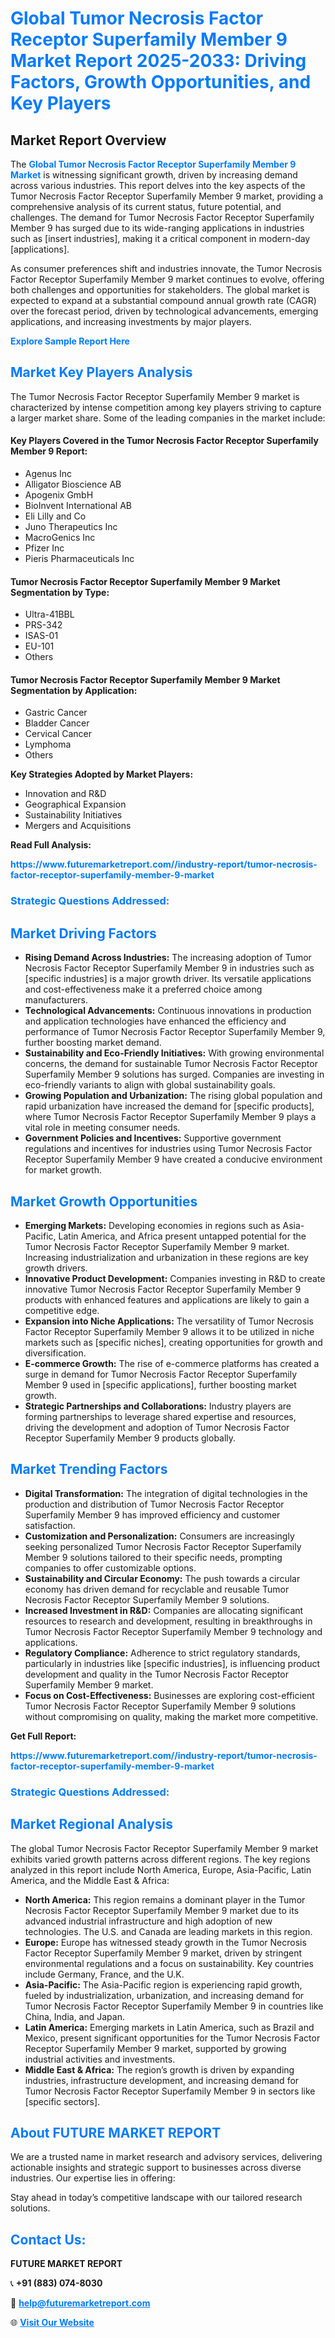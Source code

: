 <h1 style="color: #007BFF;">Global Tumor Necrosis Factor Receptor Superfamily Member 9 Market Report 2025-2033: Driving Factors, Growth Opportunities, and Key Players</h1>

<section id="overview">
<h2>Market Report Overview</h2>
<p>The <a href="https://www.futuremarketreport.com//industry-report/tumor-necrosis-factor-receptor-superfamily-member-9-market" style="color: #007BFF; text-decoration: none;"><strong>Global Tumor Necrosis Factor Receptor Superfamily Member 9 Market</strong></a> is witnessing significant growth, driven by increasing demand across various industries. This report delves into the key aspects of the Tumor Necrosis Factor Receptor Superfamily Member 9 market, providing a comprehensive analysis of its current status, future potential, and challenges. The demand for Tumor Necrosis Factor Receptor Superfamily Member 9 has surged due to its wide-ranging applications in industries such as [insert industries], making it a critical component in modern-day [applications].</p>
<p>As consumer preferences shift and industries innovate, the Tumor Necrosis Factor Receptor Superfamily Member 9 market continues to evolve, offering both challenges and opportunities for stakeholders. The global market is expected to expand at a substantial compound annual growth rate (CAGR) over the forecast period, driven by technological advancements, emerging applications, and increasing investments by major players.</p>
</section>

<section id="overview">
<p><a href="https://www.futuremarketreport.com//request-sample/reportId=52933" style="color: #007BFF; text-decoration: none;"><strong>Explore Sample Report Here</strong></a></p>
</section>

<section id="key-players">
<h2 style="color: #007BFF;">Market Key Players Analysis</h2>
<p>The Tumor Necrosis Factor Receptor Superfamily Member 9 market is characterized by intense competition among key players striving to capture a larger market share. Some of the leading companies in the market include:</p>
<h4>Key Players Covered in the Tumor Necrosis Factor Receptor Superfamily Member 9 Report:</h4>
<ul><li>Agenus Inc</li><li>Alligator Bioscience AB</li><li>Apogenix GmbH</li><li>BioInvent International AB</li><li>Eli Lilly and Co</li><li>Juno Therapeutics Inc</li><li>MacroGenics Inc</li><li>Pfizer Inc</li><li>Pieris Pharmaceuticals Inc</li></ul>
<h4>Tumor Necrosis Factor Receptor Superfamily Member 9 Market Segmentation by Type:</h4>
<ul><li>Ultra-41BBL</li><li>PRS-342</li><li>ISAS-01</li><li>EU-101</li><li>Others</li></ul>

<h4>Tumor Necrosis Factor Receptor Superfamily Member 9 Market Segmentation by Application:</h4>
<ul><li>Gastric Cancer</li><li>Bladder Cancer</li><li>Cervical Cancer</li><li>Lymphoma</li><li>Others</li></ul>
<p><strong>Key Strategies Adopted by Market Players:</strong></p>
<ul>
<li>Innovation and R&D</li>
<li>Geographical Expansion</li>
<li>Sustainability Initiatives</li>
<li>Mergers and Acquisitions</li>
</ul>
</section>

<section>
<p><strong>Read Full Analysis: </strong></p><a href="https://www.futuremarketreport.com//industry-report/tumor-necrosis-factor-receptor-superfamily-member-9-market" style="color: #007BFF; text-decoration: none;"><strong>https://www.futuremarketreport.com//industry-report/tumor-necrosis-factor-receptor-superfamily-member-9-market</strong></a>
<h3 style="color: #007BFF;">Strategic Questions Addressed:</h3>
</section>

<section id="driving-factors">
<h2 style="color: #007BFF;">Market Driving Factors</h2>
<ul>
<li><strong>Rising Demand Across Industries:</strong> The increasing adoption of Tumor Necrosis Factor Receptor Superfamily Member 9 in industries such as [specific industries] is a major growth driver. Its versatile applications and cost-effectiveness make it a preferred choice among manufacturers.</li>
<li><strong>Technological Advancements:</strong> Continuous innovations in production and application technologies have enhanced the efficiency and performance of Tumor Necrosis Factor Receptor Superfamily Member 9, further boosting market demand.</li>
<li><strong>Sustainability and Eco-Friendly Initiatives:</strong> With growing environmental concerns, the demand for sustainable Tumor Necrosis Factor Receptor Superfamily Member 9 solutions has surged. Companies are investing in eco-friendly variants to align with global sustainability goals.</li>
<li><strong>Growing Population and Urbanization:</strong> The rising global population and rapid urbanization have increased the demand for [specific products], where Tumor Necrosis Factor Receptor Superfamily Member 9 plays a vital role in meeting consumer needs.</li>
<li><strong>Government Policies and Incentives:</strong> Supportive government regulations and incentives for industries using Tumor Necrosis Factor Receptor Superfamily Member 9 have created a conducive environment for market growth.</li>
</ul>
</section>

<section id="growth-opportunities">
<h2 style="color: #007BFF;">Market Growth Opportunities</h2>
<ul>
<li><strong>Emerging Markets:</strong> Developing economies in regions such as Asia-Pacific, Latin America, and Africa present untapped potential for the Tumor Necrosis Factor Receptor Superfamily Member 9 market. Increasing industrialization and urbanization in these regions are key growth drivers.</li>
<li><strong>Innovative Product Development:</strong> Companies investing in R&D to create innovative Tumor Necrosis Factor Receptor Superfamily Member 9 products with enhanced features and applications are likely to gain a competitive edge.</li>
<li><strong>Expansion into Niche Applications:</strong> The versatility of Tumor Necrosis Factor Receptor Superfamily Member 9 allows it to be utilized in niche markets such as [specific niches], creating opportunities for growth and diversification.</li>
<li><strong>E-commerce Growth:</strong> The rise of e-commerce platforms has created a surge in demand for Tumor Necrosis Factor Receptor Superfamily Member 9 used in [specific applications], further boosting market growth.</li>
<li><strong>Strategic Partnerships and Collaborations:</strong> Industry players are forming partnerships to leverage shared expertise and resources, driving the development and adoption of Tumor Necrosis Factor Receptor Superfamily Member 9 products globally.</li>
</ul>
</section>

<section id="trending-factors">
<h2 style="color: #007BFF;">Market Trending Factors</h2>
<ul>
<li><strong>Digital Transformation:</strong> The integration of digital technologies in the production and distribution of Tumor Necrosis Factor Receptor Superfamily Member 9 has improved efficiency and customer satisfaction.</li>
<li><strong>Customization and Personalization:</strong> Consumers are increasingly seeking personalized Tumor Necrosis Factor Receptor Superfamily Member 9 solutions tailored to their specific needs, prompting companies to offer customizable options.</li>
<li><strong>Sustainability and Circular Economy:</strong> The push towards a circular economy has driven demand for recyclable and reusable Tumor Necrosis Factor Receptor Superfamily Member 9 solutions.</li>
<li><strong>Increased Investment in R&D:</strong> Companies are allocating significant resources to research and development, resulting in breakthroughs in Tumor Necrosis Factor Receptor Superfamily Member 9 technology and applications.</li>
<li><strong>Regulatory Compliance:</strong> Adherence to strict regulatory standards, particularly in industries like [specific industries], is influencing product development and quality in the Tumor Necrosis Factor Receptor Superfamily Member 9 market.</li>
<li><strong>Focus on Cost-Effectiveness:</strong> Businesses are exploring cost-efficient Tumor Necrosis Factor Receptor Superfamily Member 9 solutions without compromising on quality, making the market more competitive.</li>
</ul>
</section>

<section>
<p><strong>Get Full Report: </strong></p><a href="https://www.futuremarketreport.com//industry-report/tumor-necrosis-factor-receptor-superfamily-member-9-market" style="color: #007BFF; text-decoration: none;"><strong>https://www.futuremarketreport.com//industry-report/tumor-necrosis-factor-receptor-superfamily-member-9-market</strong></a>
<h3 style="color: #007BFF;">Strategic Questions Addressed:</h3>
</section>


<section id="regional-analysis">
<h2 style="color: #007BFF;">Market Regional Analysis</h2>
<p>The global Tumor Necrosis Factor Receptor Superfamily Member 9 market exhibits varied growth patterns across different regions. The key regions analyzed in this report include North America, Europe, Asia-Pacific, Latin America, and the Middle East & Africa:</p>
<ul>
<li><strong>North America:</strong> This region remains a dominant player in the Tumor Necrosis Factor Receptor Superfamily Member 9 market due to its advanced industrial infrastructure and high adoption of new technologies. The U.S. and Canada are leading markets in this region.</li>
<li><strong>Europe:</strong> Europe has witnessed steady growth in the Tumor Necrosis Factor Receptor Superfamily Member 9 market, driven by stringent environmental regulations and a focus on sustainability. Key countries include Germany, France, and the U.K.</li>
<li><strong>Asia-Pacific:</strong> The Asia-Pacific region is experiencing rapid growth, fueled by industrialization, urbanization, and increasing demand for Tumor Necrosis Factor Receptor Superfamily Member 9 in countries like China, India, and Japan.</li>
<li><strong>Latin America:</strong> Emerging markets in Latin America, such as Brazil and Mexico, present significant opportunities for the Tumor Necrosis Factor Receptor Superfamily Member 9 market, supported by growing industrial activities and investments.</li>
<li><strong>Middle East & Africa:</strong> The region’s growth is driven by expanding industries, infrastructure development, and increasing demand for Tumor Necrosis Factor Receptor Superfamily Member 9 in sectors like [specific sectors].</li>
</ul>
</section>

<footer>
<h2 style="color: #007BFF;">About FUTURE MARKET REPORT</h2>
<p>We are a trusted name in market research and advisory services, delivering actionable insights and strategic support to businesses across diverse industries. Our expertise lies in offering:</p>

<p>Stay ahead in today’s competitive landscape with our tailored research solutions.</p>

<h2 style="color: #007BFF;">Contact Us:</h2>
<p><strong>FUTURE MARKET REPORT</strong></p>
<p>📞 <strong>+91 (883) 074-8030</strong></p>
<p>📧 <strong><a href="mailto:help@futuremarketreport.com" style="color: #007BFF;">help@futuremarketreport.com</a></strong></p>
<p>🌐 <strong><a href="https://www.futuremarketreport.com/" style="color: #007BFF;">Visit Our Website</a></strong></p>
</footer>